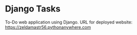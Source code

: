 # Django Tasks
To-Do web application using Django.
URL for deployed website: https://zeldamastr56.pythonanywhere.com
